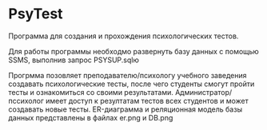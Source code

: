 # PsyTest
Программа для создания и прохождения психологических тестов.

Для работы программы необходмо развернуть базу данных с помощью SSMS, выполнив запрос PSYSUP.sqlю

Прогрмма позовляет преподавателю/психологу учебного заведения создавать психологические тесты, после чего студенты смогут пройти тесты и ознакомиться со своими результатами.
Администратор/пссихолог имеет доступ к резултатам тестов всех студентов и может создавать новые тесты.
ER-диаграмма и реляционная модель базы данных представлены в файлах er.png и DB.png
